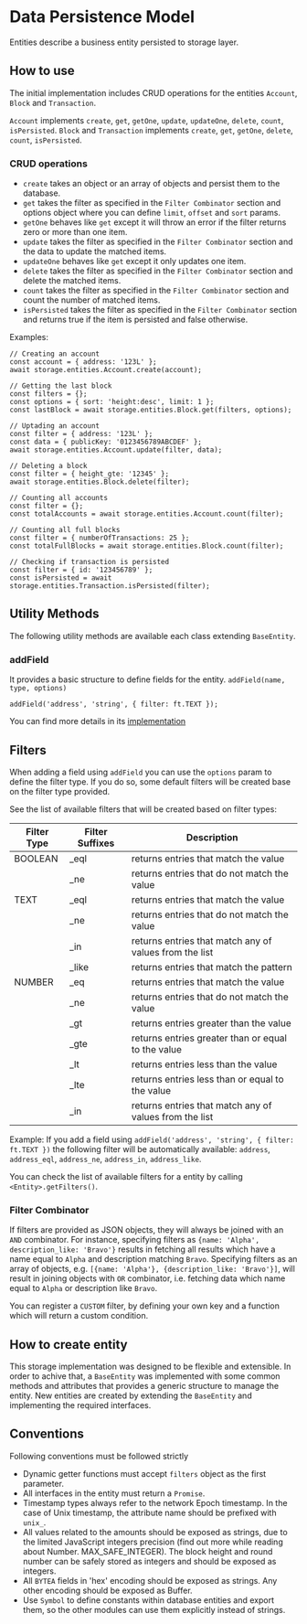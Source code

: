 # Data Persistence Model

Entities describe a business entity persisted to storage layer.

## How to use

The initial implementation includes CRUD operations for the entities `Account`, `Block` and `Transaction`.

`Account` implements `create`, `get`, `getOne`, `update`, `updateOne`, `delete`, `count`, `isPersisted`.
`Block` and `Transaction` implements `create`, `get`, `getOne`, `delete`, `count`, `isPersisted`.

### CRUD operations

* `create` takes an object or an array of objects and persist them to the database.
* `get` takes the filter as specified in the `Filter Combinator` section and options object where you can define `limit`, `offset` and `sort` params.
* `getOne` behaves like `get` except it will throw an error if the filter returns zero or more than one item.
* `update` takes the filter as specified in the `Filter Combinator` section and the data to update the matched items.
* `updateOne` behaves like `get` except it only updates one item.
* `delete` takes the filter as specified in the `Filter Combinator` section and delete the matched items.
* `count` takes the filter as specified in the `Filter Combinator` section and count the number of matched items.
* `isPersisted` takes the filter as specified in the `Filter Combinator` section and returns true if the item is persisted and false otherwise.

Examples:

```
// Creating an account
const account = { address: '123L' };
await storage.entities.Account.create(account);

// Getting the last block
const filters = {};
const options = { sort: 'height:desc', limit: 1 };
const lastBlock = await storage.entities.Block.get(filters, options);

// Uptading an account
const filter = { address: '123L' };
const data = { publicKey: '0123456789ABCDEF' };
await storage.entities.Account.update(filter, data);

// Deleting a block
const filter = { height_gte: '12345' };
await storage.entities.Block.delete(filter);

// Counting all accounts
const filter = {};
const totalAccounts = await storage.entities.Account.count(filter);

// Counting all full blocks
const filter = { numberOfTransactions: 25 };
const totalFullBlocks = await storage.entities.Block.count(filter);

// Checking if transaction is persisted
const filter = { id: '123456789' };
const isPersisted = await storage.entities.Transaction.isPersisted(filter);
```

## Utility Methods

The following utility methods are available each class extending `BaseEntity`.

### addField

It provides a basic structure to define fields for the entity.
`addField(name, type, options)`

```
addField('address', 'string', { filter: ft.TEXT });
```

You can find more details in its [implementation](./entities/base_entity.js)

## Filters

When adding a field using `addField` you can use the `options` param to define the filter type. If you do so, some default filters will be created base on the filter type provided.

See the list of available filters that will be created based on filter types:

| Filter Type | Filter Suffixes | Description                                            |
| ----------- | --------------- | ------------------------------------------------------ |
| BOOLEAN     | \_eql           | returns entries that match the value                   |
|             | \_ne            | returns entries that do not match the value            |
| TEXT        | \_eql           | returns entries that match the value                   |
|             | \_ne            | returns entries that do not match the value            |
|             | \_in            | returns entries that match any of values from the list |
|             | \_like          | returns entries that match the pattern                 |
| NUMBER      | \_eq            | returns entries that match the value                   |
|             | \_ne            | returns entries that do not match the value            |
|             | \_gt            | returns entries greater than the value                 |
|             | \_gte           | returns entries greater than or equal to the value     |
|             | \_lt            | returns entries less than the value                    |
|             | \_lte           | returns entries less than or equal to the value        |
|             | \_in            | returns entries that match any of values from the list |

Example:
If you add a field using `addField('address', 'string', { filter: ft.TEXT })` the following filter will be automatically available: `address`, `address_eql`, `address_ne`, `address_in`, `address_like`.

You can check the list of available filters for a entity by calling `<Entity>.getFilters()`.

### Filter Combinator

If filters are provided as JSON objects, they will always be joined with an `AND` combinator. For instance, specifying filters as `{name: 'Alpha', description_like: 'Bravo'}` results in fetching all results which have a name equal to `Alpha` and description matching `Bravo`. Specifying filters as an array of objects, e.g. `[{name: 'Alpha'}, {description_like: 'Bravo'}]`, will result in joining objects with `OR` combinator, i.e. fetching data which name equal to `Alpha` or description like `Bravo`.

You can register a `CUSTOM` filter, by defining your own key and a function which will return a custom condition.

## How to create entity

This storage implementation was designed to be flexible and extensible. In order to achive that, a `BaseEntity` was implemented with some common methods and attributes that provides a generic structure to manage the entity.
New entities are created by extending the `BaseEntity` and implementing the required interfaces.

## Conventions

Following conventions must be followed strictly

* Dynamic getter functions must accept `filters` object as the first parameter.
* All interfaces in the entity must return a `Promise`.
* Timestamp types always refer to the network Epoch timestamp. In the case of Unix timestamp, the attribute name should be prefixed with `unix_`.
* All values related to the amounts should be exposed as strings, due to the limited JavaScript integers precision (find out more while reading about Number. MAX_SAFE_INTEGER). The block height and round number can be safely stored as integers and should be exposed as integers.
* All `BYTEA` fields in 'hex' encoding should be exposed as strings. Any other encoding should be exposed as Buffer.
* Use `Symbol` to define constants within database entities and export them, so the other modules can use them explicitly instead of strings.
